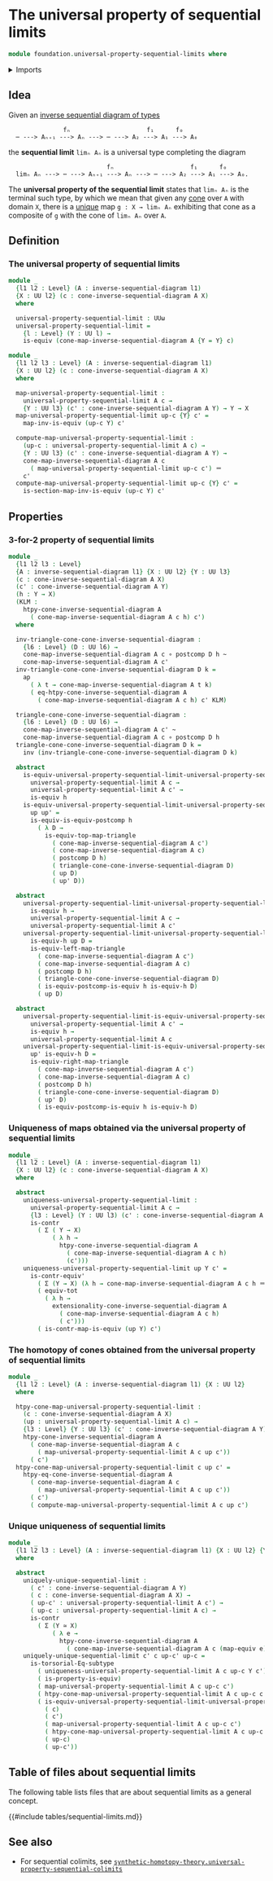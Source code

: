 # The universal property of sequential limits

```agda
module foundation.universal-property-sequential-limits where
```

<details><summary>Imports</summary>

```agda
open import foundation.action-on-identifications-functions
open import foundation.cones-over-inverse-sequential-diagrams
open import foundation.dependent-pair-types
open import foundation.equivalences
open import foundation.inverse-sequential-diagrams
open import foundation.postcomposition-functions
open import foundation.subtype-identity-principle
open import foundation.universe-levels

open import foundation-core.contractible-maps
open import foundation-core.contractible-types
open import foundation-core.function-types
open import foundation-core.functoriality-dependent-pair-types
open import foundation-core.functoriality-function-types
open import foundation-core.homotopies
open import foundation-core.identity-types
open import foundation-core.propositions
```

</details>

## Idea

Given an
[inverse sequential diagram of types](foundation.inverse-sequential-diagrams.md)

```text
               fₙ                     f₁      f₀
  ⋯ ---> Aₙ₊₁ ---> Aₙ ---> ⋯ ---> A₂ ---> A₁ ---> A₀
```

the **sequential limit** `limₙ Aₙ` is a universal type completing the diagram

```text
                           fₙ                     f₁      f₀
  limₙ Aₙ ---> ⋯ ---> Aₙ₊₁ ---> Aₙ ---> ⋯ ---> A₂ ---> A₁ ---> A₀.
```

The **universal property of the sequential limit** states that `limₙ Aₙ` is the
terminal such type, by which we mean that given any
[cone](foundation.cones-over-inverse-sequential-diagrams.md) over `A` with
domain `X`, there is a [unique](foundation-core.contractible-types.md) map
`g : X → limₙ Aₙ` exhibiting that cone as a composite of `g` with the cone of
`limₙ Aₙ` over `A`.

## Definition

### The universal property of sequential limits

```agda
module _
  {l1 l2 : Level} (A : inverse-sequential-diagram l1)
  {X : UU l2} (c : cone-inverse-sequential-diagram A X)
  where

  universal-property-sequential-limit : UUω
  universal-property-sequential-limit =
    {l : Level} (Y : UU l) →
    is-equiv (cone-map-inverse-sequential-diagram A {Y = Y} c)

module _
  {l1 l2 l3 : Level} (A : inverse-sequential-diagram l1)
  {X : UU l2} (c : cone-inverse-sequential-diagram A X)
  where

  map-universal-property-sequential-limit :
    universal-property-sequential-limit A c →
    {Y : UU l3} (c' : cone-inverse-sequential-diagram A Y) → Y → X
  map-universal-property-sequential-limit up-c {Y} c' =
    map-inv-is-equiv (up-c Y) c'

  compute-map-universal-property-sequential-limit :
    (up-c : universal-property-sequential-limit A c) →
    {Y : UU l3} (c' : cone-inverse-sequential-diagram A Y) →
    cone-map-inverse-sequential-diagram A c
      ( map-universal-property-sequential-limit up-c c') ＝
    c'
  compute-map-universal-property-sequential-limit up-c {Y} c' =
    is-section-map-inv-is-equiv (up-c Y) c'
```

## Properties

### 3-for-2 property of sequential limits

```agda
module _
  {l1 l2 l3 : Level}
  {A : inverse-sequential-diagram l1} {X : UU l2} {Y : UU l3}
  (c : cone-inverse-sequential-diagram A X)
  (c' : cone-inverse-sequential-diagram A Y)
  (h : Y → X)
  (KLM :
    htpy-cone-inverse-sequential-diagram A
      ( cone-map-inverse-sequential-diagram A c h) c')
  where

  inv-triangle-cone-cone-inverse-sequential-diagram :
    {l6 : Level} (D : UU l6) →
    cone-map-inverse-sequential-diagram A c ∘ postcomp D h ~
    cone-map-inverse-sequential-diagram A c'
  inv-triangle-cone-cone-inverse-sequential-diagram D k =
    ap
      ( λ t → cone-map-inverse-sequential-diagram A t k)
      ( eq-htpy-cone-inverse-sequential-diagram A
        ( cone-map-inverse-sequential-diagram A c h) c' KLM)

  triangle-cone-cone-inverse-sequential-diagram :
    {l6 : Level} (D : UU l6) →
    cone-map-inverse-sequential-diagram A c' ~
    cone-map-inverse-sequential-diagram A c ∘ postcomp D h
  triangle-cone-cone-inverse-sequential-diagram D k =
    inv (inv-triangle-cone-cone-inverse-sequential-diagram D k)

  abstract
    is-equiv-universal-property-sequential-limit-universal-property-sequential-limit :
      universal-property-sequential-limit A c →
      universal-property-sequential-limit A c' →
      is-equiv h
    is-equiv-universal-property-sequential-limit-universal-property-sequential-limit
      up up' =
      is-equiv-is-equiv-postcomp h
        ( λ D →
          is-equiv-top-map-triangle
            ( cone-map-inverse-sequential-diagram A c')
            ( cone-map-inverse-sequential-diagram A c)
            ( postcomp D h)
            ( triangle-cone-cone-inverse-sequential-diagram D)
            ( up D)
            ( up' D))

  abstract
    universal-property-sequential-limit-universal-property-sequential-limit-is-equiv :
      is-equiv h →
      universal-property-sequential-limit A c →
      universal-property-sequential-limit A c'
    universal-property-sequential-limit-universal-property-sequential-limit-is-equiv
      is-equiv-h up D =
      is-equiv-left-map-triangle
        ( cone-map-inverse-sequential-diagram A c')
        ( cone-map-inverse-sequential-diagram A c)
        ( postcomp D h)
        ( triangle-cone-cone-inverse-sequential-diagram D)
        ( is-equiv-postcomp-is-equiv h is-equiv-h D)
        ( up D)

  abstract
    universal-property-sequential-limit-is-equiv-universal-property-sequential-limit :
      universal-property-sequential-limit A c' →
      is-equiv h →
      universal-property-sequential-limit A c
    universal-property-sequential-limit-is-equiv-universal-property-sequential-limit
      up' is-equiv-h D =
      is-equiv-right-map-triangle
        ( cone-map-inverse-sequential-diagram A c')
        ( cone-map-inverse-sequential-diagram A c)
        ( postcomp D h)
        ( triangle-cone-cone-inverse-sequential-diagram D)
        ( up' D)
        ( is-equiv-postcomp-is-equiv h is-equiv-h D)
```

### Uniqueness of maps obtained via the universal property of sequential limits

```agda
module _
  {l1 l2 : Level} (A : inverse-sequential-diagram l1)
  {X : UU l2} (c : cone-inverse-sequential-diagram A X)
  where

  abstract
    uniqueness-universal-property-sequential-limit :
      universal-property-sequential-limit A c →
      {l3 : Level} (Y : UU l3) (c' : cone-inverse-sequential-diagram A Y) →
      is-contr
        ( Σ ( Y → X)
            ( λ h →
              htpy-cone-inverse-sequential-diagram A
                ( cone-map-inverse-sequential-diagram A c h)
                (c')))
    uniqueness-universal-property-sequential-limit up Y c' =
      is-contr-equiv'
        ( Σ (Y → X) (λ h → cone-map-inverse-sequential-diagram A c h ＝ c'))
        ( equiv-tot
          ( λ h →
            extensionality-cone-inverse-sequential-diagram A
              ( cone-map-inverse-sequential-diagram A c h)
              ( c')))
        ( is-contr-map-is-equiv (up Y) c')
```

### The homotopy of cones obtained from the universal property of sequential limits

```agda
module _
  {l1 l2 : Level} (A : inverse-sequential-diagram l1) {X : UU l2}
  where

  htpy-cone-map-universal-property-sequential-limit :
    (c : cone-inverse-sequential-diagram A X)
    (up : universal-property-sequential-limit A c) →
    {l3 : Level} {Y : UU l3} (c' : cone-inverse-sequential-diagram A Y) →
    htpy-cone-inverse-sequential-diagram A
      ( cone-map-inverse-sequential-diagram A c
        ( map-universal-property-sequential-limit A c up c'))
      ( c')
  htpy-cone-map-universal-property-sequential-limit c up c' =
    htpy-eq-cone-inverse-sequential-diagram A
      ( cone-map-inverse-sequential-diagram A c
        ( map-universal-property-sequential-limit A c up c'))
      ( c')
      ( compute-map-universal-property-sequential-limit A c up c')
```

### Unique uniqueness of sequential limits

```agda
module _
  {l1 l2 l3 : Level} (A : inverse-sequential-diagram l1) {X : UU l2} {Y : UU l3}
  where

  abstract
    uniquely-unique-sequential-limit :
      ( c' : cone-inverse-sequential-diagram A Y)
      ( c : cone-inverse-sequential-diagram A X) →
      ( up-c' : universal-property-sequential-limit A c') →
      ( up-c : universal-property-sequential-limit A c) →
      is-contr
        ( Σ (Y ≃ X)
            ( λ e →
              htpy-cone-inverse-sequential-diagram A
                ( cone-map-inverse-sequential-diagram A c (map-equiv e)) c'))
    uniquely-unique-sequential-limit c' c up-c' up-c =
      is-torsorial-Eq-subtype
        ( uniqueness-universal-property-sequential-limit A c up-c Y c')
        ( is-property-is-equiv)
        ( map-universal-property-sequential-limit A c up-c c')
        ( htpy-cone-map-universal-property-sequential-limit A c up-c c')
        ( is-equiv-universal-property-sequential-limit-universal-property-sequential-limit
          ( c)
          ( c')
          ( map-universal-property-sequential-limit A c up-c c')
          ( htpy-cone-map-universal-property-sequential-limit A c up-c c')
          ( up-c)
          ( up-c'))
```

## Table of files about sequential limits

The following table lists files that are about sequential limits as a general
concept.

{{#include tables/sequential-limits.md}}

## See also

- For sequential colimits, see
  [`synthetic-homotopy-theory.universal-property-sequential-colimits`](synthetic-homotopy-theory.universal-property-sequential-colimits.md)
